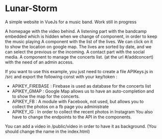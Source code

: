 # Lunar-Storm

A simple website in VueJs for a music band.
Work still in progress

A homepage with the video behind.
A listening part with the bandcamp embedded which is hidden when we change of component, in order to keep the music playing
A component with the list of the lives. We can click on it to show the location on google map. The lives are sorted by date, and we can select the previous or the incoming.
A contact part with the social media.
A component to manage the concerts list. (at the url #/addconcert) with the need of an admin access.

If you want to use this example, you just need to create a file APIKeys.js in /src and export the following const with your key/token :
* APIKEY_FIREBASE : Firebase is used as database for the concerts list
* APIKEY_GMAP : Google Map allows us to have an auto-completion and to show the map for the concerts.
* APIKEY_FB : A module with Facebook, not used, but allows you to collect the photos on a fb page you administrate
* APIKEY_IG : In order to collect the recent photos in Instagram
You also have to change the endpoints to the API in the components.

You can add a video in /public/video in order to have it as background. (You should change the name in the index.html)
